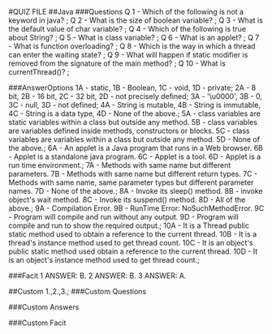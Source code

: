 #QUIZ FILE 
##Java
###Questions
Q 1 - Which of the following is not a keyword in java? ;
Q 2 - What is the size of boolean variable? ;
Q 3 - What is the default value of char variable? ;
Q 4 - Which of the following is true about String? ;
Q 5 - What is class variable? ;
Q 6 - What is an applet? ;
Q 7 - What is function overloading? ;
Q 8 - Which is the way in which a thread can enter the waiting state? ;
Q 9 - What will happen if static modifier is removed from the signature of the main method? ;
Q 10 - What is currentThread()? ;

###AnswerOptions
1A - static,    1B - Boolean,   1C - void,  1D - private;
2A - 8 bit, 2B - 16 bit,    2C - 32 bit,    2D - not precisely defined;
3A - '\u0000',  3B - 0, 3C - null,  3D - not defined;
4A - String is mutable, 4B - String is immutable,   4C - String is a data type, 4D - None of the above.;
5A - class variables are static variables within a class but outside any method.    5B - class variables are variables defined inside methods, constructors or blocks.  5C - class variables are variables within a class but outside any method.   5D - None of the above.;
6A - An applet is a Java program that runs in a Web browser.    6B - Applet is a standalone java program.   6C - Applet is a tool.  6D - Applet is a run time environment.;
7A - Methods with same name but different parameters.   7B - Methods with same name but different return types. 7C - Methods with same name, same parameter types but different parameter names.    7D - None of the above.;
8A - Invoke its sleep() method. 8B - invoke object's wait method.   8C - Invoke its suspend() method.   8D - All of the above.;
9A - Compilation Error. 9B - RunTime Error: NoSuchMethodError.  9C - Program will compile and run without any output.   9D - Program will compile and run to show the required output.;
10A - It is a Thread public static method used to obtain a reference to the current thread. 10B - It is a thread's instance method used to get thread count.    10C - It is an object's public static method used obtain a reference to the current thread.  10D - It is an object's instance method used to get thread count.;

###Facit
1 ANSWER: B.
2 ANSWER: B.
3 ANSWER: A.

##Custom
1.,2.,3.;
###Custom Questions

###Custom Answers

###Custom Facit